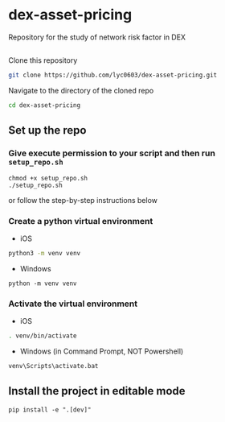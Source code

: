 # dex-asset-pricing
Repository for the study of network risk factor in DEX

## 
Clone this repository

```bash
git clone https://github.com/lyc0603/dex-asset-pricing.git
```

Navigate to the directory of the cloned repo

```bash
cd dex-asset-pricing
```

## Set up the repo

### Give execute permission to your script and then run `setup_repo.sh`

```
chmod +x setup_repo.sh
./setup_repo.sh
```

or follow the step-by-step instructions below

### Create a python virtual environment

- iOS

```zsh
python3 -m venv venv
```

- Windows

```
python -m venv venv
```

### Activate the virtual environment

- iOS

```zsh
. venv/bin/activate
```

- Windows (in Command Prompt, NOT Powershell)

```zsh
venv\Scripts\activate.bat
```

## Install the project in editable mode

```
pip install -e ".[dev]"
```

